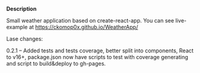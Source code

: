 **Description**

Small weather application based on create-react-app. 
You can see live-example at https://ckomop0x.github.io/WeatherApp/

Lase changes:

0.2.1 – Added tests and tests coverage, better split into components,
React to v16+, package.json now have scripts to test with coverage generating and 
script to build&deploy to gh-pages.